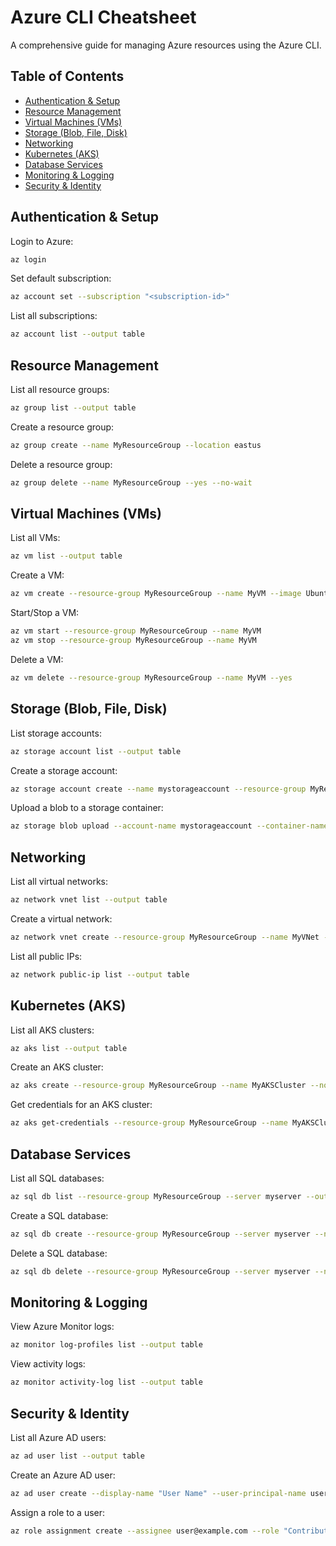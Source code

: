 # Azure CLI Cheatsheet

A comprehensive guide for managing Azure resources using the Azure CLI.

## Table of Contents

- [Authentication & Setup](#authentication--setup)
- [Resource Management](#resource-management)
- [Virtual Machines (VMs)](#virtual-machines-vms)
- [Storage (Blob, File, Disk)](#storage-blob-file-disk)
- [Networking](#networking)
- [Kubernetes (AKS)](#kubernetes-aks)
- [Database Services](#database-services)
- [Monitoring & Logging](#monitoring--logging)
- [Security & Identity](#security--identity)

## Authentication & Setup

Login to Azure:

```bash
az login
```

Set default subscription:

```bash
az account set --subscription "<subscription-id>"
```

List all subscriptions:

```bash
az account list --output table
```

## Resource Management

List all resource groups:

```bash
az group list --output table
```

Create a resource group:

```bash
az group create --name MyResourceGroup --location eastus
```

Delete a resource group:

```bash
az group delete --name MyResourceGroup --yes --no-wait
```

## Virtual Machines (VMs)

List all VMs:

```bash
az vm list --output table
```

Create a VM:

```bash
az vm create --resource-group MyResourceGroup --name MyVM --image UbuntuLTS --admin-username azureuser --generate-ssh-keys
```

Start/Stop a VM:

```bash
az vm start --resource-group MyResourceGroup --name MyVM
az vm stop --resource-group MyResourceGroup --name MyVM
```

Delete a VM:

```bash
az vm delete --resource-group MyResourceGroup --name MyVM --yes
```

## Storage (Blob, File, Disk)

List storage accounts:

```bash
az storage account list --output table
```

Create a storage account:

```bash
az storage account create --name mystorageaccount --resource-group MyResourceGroup --location eastus --sku Standard_LRS
```

Upload a blob to a storage container:

```bash
az storage blob upload --account-name mystorageaccount --container-name mycontainer --name myblob.txt --file myfile.txt
```

## Networking

List all virtual networks:

```bash
az network vnet list --output table
```

Create a virtual network:

```bash
az network vnet create --resource-group MyResourceGroup --name MyVNet --address-prefix 10.0.0.0/16
```

List all public IPs:

```bash
az network public-ip list --output table
```

## Kubernetes (AKS)

List all AKS clusters:

```bash
az aks list --output table
```

Create an AKS cluster:

```bash
az aks create --resource-group MyResourceGroup --name MyAKSCluster --node-count 2 --enable-addons monitoring --generate-ssh-keys
```

Get credentials for an AKS cluster:

```bash
az aks get-credentials --resource-group MyResourceGroup --name MyAKSCluster
```

## Database Services

List all SQL databases:

```bash
az sql db list --resource-group MyResourceGroup --server myserver --output table
```

Create a SQL database:

```bash
az sql db create --resource-group MyResourceGroup --server myserver --name mydatabase --service-objective S0
```

Delete a SQL database:

```bash
az sql db delete --resource-group MyResourceGroup --server myserver --name mydatabase --yes
```

## Monitoring & Logging

View Azure Monitor logs:

```bash
az monitor log-profiles list --output table
```

View activity logs:

```bash
az monitor activity-log list --output table
```

## Security & Identity

List all Azure AD users:

```bash
az ad user list --output table
```

Create an Azure AD user:

```bash
az ad user create --display-name "User Name" --user-principal-name user@example.com --password "Password123!"
```

Assign a role to a user:

```bash
az role assignment create --assignee user@example.com --role "Contributor" --scope /subscriptions/<subscription-id>
```